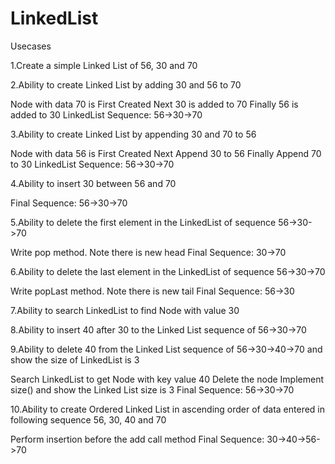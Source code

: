 # LinkedList

Usecases

1.Create a simple Linked List of 56, 30 and 70

2.Ability to create Linked List by adding 30 and 56 to 70

Node with data 70 is First Created
Next 30 is added to 70
Finally 56 is added to 30
LinkedList Sequence: 56->30->70

3.Ability to create Linked List by appending 30 and 70 to 56

Node with data 56 is First Created
Next Append 30 to 56
Finally Append 70 to 30
LinkedList Sequence: 56->30->70

4.Ability to insert 30 between 56 and 70

Final Sequence: 56->30->70

5.Ability to delete the first element in the LinkedList of sequence 56->30->70

Write pop method. Note there is new head
Final Sequence: 30->70

6.Ability to delete the last element in the LinkedList of sequence 56->30->70

Write popLast method. Note there is new tail
Final Sequence: 56->30

7.Ability to search LinkedList to find Node with value 30

8.Ability to insert 40 after 30 to the Linked List sequence of 56->30->70

9.Ability to delete 40 from the Linked List sequence of 56->30->40->70 and show the size of LinkedList is 3

Search LinkedList to get Node with key value 40
Delete the node
Implement size() and show the Linked List size is 3
Final Sequence: 56->30->70

10.Ability to create Ordered Linked List in ascending order of data entered in following sequence 56, 30, 40 and 70

Perform insertion before the add call method
Final Sequence: 30->40->56->70

